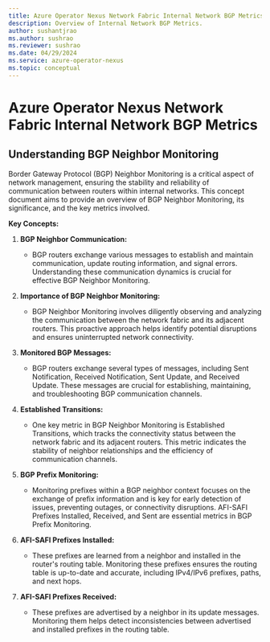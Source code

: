 ```yaml
---
title: Azure Operator Nexus Network Fabric Internal Network BGP Metrics
description: Overview of Internal Network BGP Metrics.
author: sushantjrao
ms.author: sushrao
ms.reviewer: sushrao
ms.date: 04/29/2024
ms.service: azure-operator-nexus
ms.topic: conceptual
---
```


# Azure Operator Nexus Network Fabric Internal Network BGP Metrics

## Understanding BGP Neighbor Monitoring

Border Gateway Protocol (BGP) Neighbor Monitoring is a critical aspect of network management, ensuring the stability and reliability of communication between routers within internal networks. This concept document aims to provide an overview of BGP Neighbor Monitoring, its significance, and the key metrics involved.

**Key Concepts:**

1. **BGP Neighbor Communication:**
   - BGP routers exchange various messages to establish and maintain communication, update routing information, and signal errors. Understanding these communication dynamics is crucial for effective BGP Neighbor Monitoring.

2. **Importance of BGP Neighbor Monitoring:**
   - BGP Neighbor Monitoring involves diligently observing and analyzing the communication between the network fabric and its adjacent routers. This proactive approach helps identify potential disruptions and ensures uninterrupted network connectivity.

3. **Monitored BGP Messages:**
   - BGP routers exchange several types of messages, including Sent Notification, Received Notification, Sent Update, and Received Update. These messages are crucial for establishing, maintaining, and troubleshooting BGP communication channels.

4. **Established Transitions:**
   - One key metric in BGP Neighbor Monitoring is Established Transitions, which tracks the connectivity status between the network fabric and its adjacent routers. This metric indicates the stability of neighbor relationships and the efficiency of communication channels.

5. **BGP Prefix Monitoring:**
   - Monitoring prefixes within a BGP neighbor context focuses on the exchange of prefix information and is key for early detection of issues, preventing outages, or connectivity disruptions. AFI-SAFI Prefixes Installed, Received, and Sent are essential metrics in BGP Prefix Monitoring.

6. **AFI-SAFI Prefixes Installed:**
   - These prefixes are learned from a neighbor and installed in the router's routing table. Monitoring these prefixes ensures the routing table is up-to-date and accurate, including IPv4/IPv6 prefixes, paths, and next hops.

7. **AFI-SAFI Prefixes Received:**
   - These prefixes are advertised by a neighbor in its update messages. Monitoring them helps detect inconsistencies between advertised and installed prefixes in the routing table.

